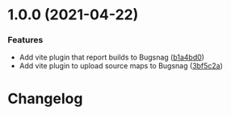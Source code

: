 # 1.0.0 (2021-04-22)


### Features

* Add vite plugin that report builds to Bugsnag ([b1a4bd0](https://github.com/ElMassimo/vite-plugin-bugsnag/commit/b1a4bd0986891690a7e0bd682b63606af2727633))
* Add vite plugin to upload source maps to Bugsnag ([3bf5c2a](https://github.com/ElMassimo/vite-plugin-bugsnag/commit/3bf5c2ad27cf8c302ab1c218fb1411f223e8428c))



# Changelog

